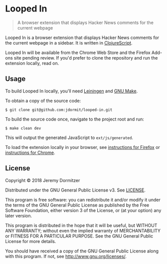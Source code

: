 # Looped In
> A browser extension that displays Hacker News comments for the current webpage

Looped In is a browser extension that displays Hacker News comments for the current webpage in a sidebar. It is written in [ClojureScript](https://clojurescript.org).

Looped In will be available from the Chrome Web Store and the Firefox Add-ons site pending review. If you'd prefer to clone the repository and run the extension locally, read on.

## Usage

To build Looped In locally, you'll need [Leiningen](https://leiningen.org) and [GNU Make](https://www.gnu.org/software/make).

To obtain a copy of the source code:

    $ git clone git@github.com:jdormit/looped-in.git
    
To build the source code once, navigate to the project root and run:

    $ make clean dev

This will output the generated JavaScript to `ext/js/generated`.

To load the extension locally in your browser, see [instructions for Firefox](https://developer.mozilla.org/en-US/Add-ons/WebExtensions/Temporary_Installation_in_Firefox) or [instructions for Chrome](https://developer.chrome.com/extensions/getstarted#unpacked).

## License

Copyright © 2018 Jeremy Dormitzer

Distributed under the GNU General Public License v3. See [LICENSE](./LICENSE).

This program is free software: you can redistribute it and/or modify
it under the terms of the GNU General Public License as published by
the Free Software Foundation, either version 3 of the License, or
(at your option) any later version.

This program is distributed in the hope that it will be useful,
but WITHOUT ANY WARRANTY; without even the implied warranty of
MERCHANTABILITY or FITNESS FOR A PARTICULAR PURPOSE.  See the
GNU General Public License for more details.

You should have received a copy of the GNU General Public License
along with this program.  If not, see <http://www.gnu.org/licenses/>.
